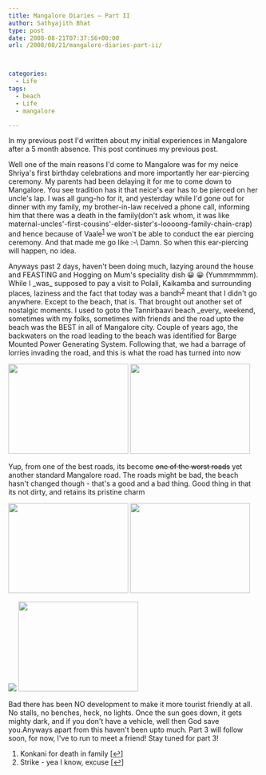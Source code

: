 ```yaml
---
title: Mangalore Diaries – Part II
author: Sathyajith Bhat
type: post
date: 2008-08-21T07:37:56+00:00
url: /2008/08/21/mangalore-diaries-part-ii/



categories:
  - Life
tags:
  - beach
  - Life
  - mangalore

---
```

In my previous post I'd written about my initial experiences in Mangalore after a 5 month absence. This post continues my previous post.



Well one of the main reasons I'd come to Mangalore was for my neice Shriya's first birthday celebrations and more importantly her ear-piercing ceremony. My parents had been delaying it for me to come down to Mangalore. You see tradition has it that neice's ear has to be pierced on her uncle's lap. I was all gung-ho for it, and yesterday while I'd gone out for dinner with my family, my brother-in-law received a phone call, informing him that there was a death in the family(don't ask whom, it was like maternal-uncles'-first-cousins'-elder-sister's-loooong-family-chain-crap) and hence because of Vaale<sup><a href="#footnote_0_115" id="identifier_0_115" class="footnote-link footnote-identifier-link" title="Konkani for death in family">1</a></sup> we won't be able to conduct the ear piercing ceremony. And that made me go like :-\ Damn. So when this ear-piercing will happen, no idea.

Anyways past 2 days, haven't been doing much, lazying around the house and FEASTING and Hogging on Mum's speciality dish 😀 😀 (Yummmmmm). While I \_was\_ supposed to pay a visit to Polali, Kaikamba and surrounding places, laziness and the fact that today was a bandh<sup><a href="#footnote_1_115" id="identifier_1_115" class="footnote-link footnote-identifier-link" title="Strike &ndash; yea I know, excuse">2</a></sup> meant that I didn't go anywhere. Except to the beach, that is. That brought out another set of nostalgic moments. I used to goto the Tannirbaavi beach \_every\_ weekend, sometimes with my folks, sometimes with friends and the road upto the beach was the BEST in all of Mangalore city. Couple of years ago, the backwaters on the road leading to the beach was identified for Barge Mounted Power Generating System. Following that, we had a barrage of lorries invading the road, and this is what the road has turned into now

[<img src="https://farm4.static.flickr.com/3293/2780904397_5da8a8833e_m.jpg" alt="" width="240" height="180" />][1] [<img src="https://farm4.static.flickr.com/3259/2781761886_d2b5c0eafd_m.jpg" alt="" width="240" height="180" />][2]

Yup, from one of the best roads, its become <span style="text-decoration: line-through;">one of the worst roads</span> yet another standard Mangalore road. The roads might be bad, the beach hasn't changed though - that's a good and a bad thing. Good thing in that its not dirty, and retains its pristine charm

[<img src="https://farm4.static.flickr.com/3241/2780902017_8b94e42f92_m.jpg" alt="" width="240" height="180" />][3] [<img src="https://farm4.static.flickr.com/3289/2781759416_8bb4470500_m.jpg" alt="" width="240" height="180" />][4]

[![][5]][6] [<img src="https://farm4.static.flickr.com/3040/2781760088_4787af6c97_m.jpg" alt="" width="240" height="180" />  
][7] 

Bad there has been NO development to make it more tourist friendly at all. No stalls, no benches, heck, no lights. Once the sun goes down, it gets mighty dark, and if you don't have a vehicle, well then God save you.Anyways apart from this haven't been upto much. Part 3 will follow soon, for now, I've to run to meet a friend! Stay tuned for part 3!

<ol class="footnotes">
  <li id="footnote_0_115" class="footnote">
    Konkani for death in family [<a href="#identifier_0_115" class="footnote-link footnote-back-link">&#8617;</a>]
  </li>
  <li id="footnote_1_115" class="footnote">
    Strike - yea I know, excuse [<a href="#identifier_1_115" class="footnote-link footnote-back-link">&#8617;</a>]
  </li>
</ol>

 [1]: https://www.flickr.com/photos/sathyabhat/2780904397/
 [2]: https://www.flickr.com/photos/sathyabhat/2781761886/
 [3]: https://www.flickr.com/photos/sathyabhat/2780902017/
 [4]: https://www.flickr.com/photos/sathyabhat/2781759416/
 [5]: https://farm4.static.flickr.com/3208/2780899599_23a2b34b1b_m.jpg
 [6]: https://www.flickr.com/photos/sathyabhat/2780899599/
 [7]: https://www.flickr.com/photos/sathyabhat/2781760088/

